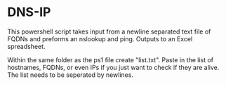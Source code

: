 # DNS-IP
This powershell script takes input from a newline separated text file of FQDNs and preforms an nslookup and ping. Outputs to an Excel spreadsheet.

Within the same folder as the ps1 file create "list.txt". Paste in the list of hostnames, FQDNs, or even IPs if you just want to check if they are alive. The list needs to be seperated by newlines.
